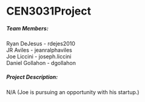 CEN3031Project
==============
##### Team Members:
Ryan DeJesus - rdejes2010  
JR Aviles - jeanralphaviles  
Joe Liccini - joseph.liccini  
Daniel Gollahon - dgollahon  

##### Project Description:
N/A (Joe is pursuing an opportunity with his startup.)  
